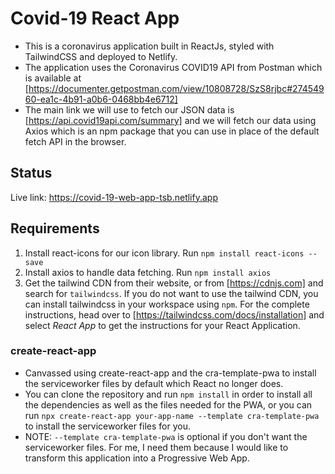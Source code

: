 # Covid-19 React App

- This is a coronavirus application built in ReactJs, styled with TailwindCSS and deployed to Netlify.
- The application uses the Coronavirus COVID19 API from Postman which is available at [https://documenter.getpostman.com/view/10808728/SzS8rjbc#27454960-ea1c-4b91-a0b6-0468bb4e6712]
- The main link we will use to fetch our JSON data is [https://api.covid19api.com/summary] and we will fetch our data using Axios which is an npm package that you can use in place of the default fetch API in the browser.

## Status

Live link: https://covid-19-web-app-tsb.netlify.app

## Requirements

1. Install react-icons for our icon library. Run `npm install react-icons --save`
2. Install axios to handle data fetching. Run `npm install axios`
3. Get the tailwind CDN from their website, or from [https://cdnjs.com] and search for `tailwindcss`. If you do not want to use the tailwind CDN, you can install tailwindcss in your workspace using `npm`. For the complete instructions, head over to [https://tailwindcss.com/docs/installation] and select _React App_ to get the instructions for your React Application.

### create-react-app

- Canvassed using create-react-app and the cra-template-pwa to install the serviceworker files by default which React no longer does.
- You can clone the repository and run `npm install` in order to install all the dependencies as well as the files needed for the PWA, or you can run `npx create-react-app your-app-name --template cra-template-pwa` to install the serviceworker files for you.
- NOTE: `--template cra-template-pwa` is optional if you don't want the serviceworker files. For me, I need them because I would like to transform this application into a Progressive Web App.
